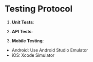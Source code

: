 # Testing Protocol

1. **Unit Tests**: 

2. **API Tests**:

3. **Mobile Testing**:
- Android: Use Android Studio Emulator
- iOS: Xcode Simulator

